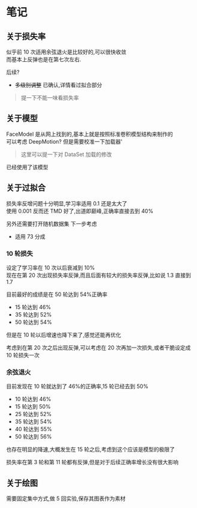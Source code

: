 # 笔记

## 关于损失率

似乎前 10 次适用余弦退火是比较好的,可以很快收敛  
而基本上反弹也是在第七次左右.

后续?

- ~~多级别调整~~ 已确认,详情看过拟合部分

> 提一下不能一味看损失率

## 关于模型

FaceModel 是从网上找到的,基本上就是按照标准卷积模型结构来制作的  
可以考虑 DeepMotion? 但是需要校准一下加载器'

> 这里可以提一下对 DataSet 加载的修改

已经使用了该模型

## 关于过拟合

损失率反增问题十分明显,学习率适用 0.1 还是太大了  
使用 0.001 反而还 TMD 好了,出道即巅峰,正确率直接去到 40%

另外还需要打开随机数据集 下一步考虑

- 适用 73 分成

### 10 轮损失

设定了学习率在 10 次以后衰减到 10%  
现在在第 20 次出现损失率反弹,而且后面有较大的损失率反弹,比如说 1.3 直接到 1.7

目前最好的成绩是在 50 轮达到 54%正确率

- 15 轮达到 46%
- 35 轮达到 52%
- 50 轮达到 54%

但是在 10 轮以后增速也降下来了,感觉还能再优化

考虑到在第 20 次之后出现反弹,可以考虑在 20 次再加一次损失,或者干脆设定成 10 轮损失一次

### 余弦退火

目前发现在 10 轮就达到了 46%的正确率,15 轮已经去到 50%

- 10 轮达到 46%
- 15 轮达到 50%
- 25 轮达到 52%
- 35 轮达到 54%
- 40 轮达到 55%
- 50 轮达到 56%

也存在明显的降速,大概发生在 15 轮之后,考虑到这个应该是模型的极限了

损失率在第 3 轮和第 11 轮都有反弹,但是对于后续正确率增长没有很大影响

## 关于绘图

需要固定集中方式,做 5 回实验,保存其图表作为素材
